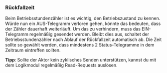 ### Rückfallzeit

Beim Betriebsstundenzähler ist es wichtig, den Betriebszustand zu kennen. Würde nun ein AUS-Telegramm verloren gehen, könnte das bedeuten, dass der Zähler dauerhaft weiterläuft. Um das zu verhindern, muss das EIN-Telegramm regelmäßig gesendet werden. Bleibt dies aus, schaltet der Betriebsstundenzähler nach Ablauf der Rückfallzeit automatisch ab. Die Zeit sollte so gewählt werden, dass mindestens 2 Status-Telegramme in dem Zeitraum eintreffen sollten.

**Tipp**: Sollte der Aktor kein zyklisches Senden unterstützen, kannst du mit dem Logikmodul regelmäßig Read-Requests auslösen.